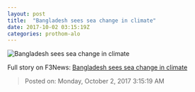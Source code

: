 ```yaml
---
layout: post
title:  "Bangladesh sees sea change in climate"
date: 2017-10-02 03:15:19Z
categories: prothom-alo
---
```


![Bangladesh sees sea change in climate](http://en.prothom-alo.com/contents/cache/images/1200x630x1/uploads/media/2017/10/01/f528d6ba43bef9a4d4535ffa988b8d6a-Sea-level-rise.jpg?jadewits_media_id=150709)




Full story on F3News: [Bangladesh sees sea change in climate](http://www.f3nws.com/n/YJZdRE)

> Posted on: Monday, October 2, 2017 3:15:19 AM

